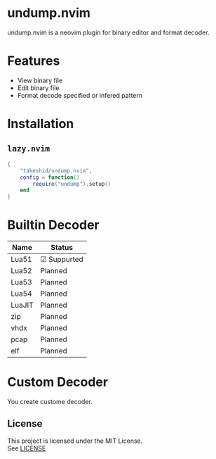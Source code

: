 # undump.nvim

undump.nvim is a neovim plugin for binary editor and format decoder.

# Features

- View binary file
- Edit binary file
- Format decode specified or infered pattern 

# Installation
## `lazy.nvim` 
```lua
{
    "takeshid/undump.nvim",
    config = function()
        require("undump").setup()
    end
}
```

# Builtin Decoder
| Name     | Status      |
| -------- | --------    |
| Lua51    | ☑ Suppurted |
| Lua52    | Planned     |
| Lua53    | Planned     |
| Lua54    | Planned     |
| LuaJIT   | Planned     |
| zip      | Planned     |
| vhdx     | Planned     |
| pcap     | Planned     |
| elf      | Planned     |

# Custom Decoder
You create custome decoder.


## License
This project is licensed under the MIT License.  
See [LICENSE](./License)  
